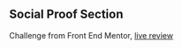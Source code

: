 ## Social Proof Section

Challenge from Front End Mentor,
[live review](https://social-proof-section-vs.netlify.app)
